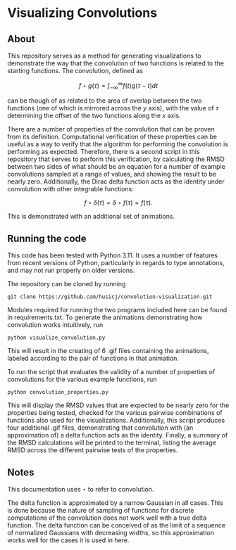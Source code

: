 # Visualizing Convolutions

## About
This repository serves as a method for generating visualizations to
demonstrate the way that the convolution of two functions is related
to the starting functions. The convolution, defined as
```math
f \star g(\tau) = \int_{-\infty}^\infty f(t) g(\tau - t) dt
```
can be though of as related to the area of overlap between the two
functions (one of which is mirrored across the $y$ axis), with the
value of $\tau$ determining the offset of the two functions along the
$x$ axis.

There are a number of properties of the convolution that can be proven
from its definition. Computational verification of these properties
can be useful as a way to verify that the algorithm for performing the
convolution is performing as expected. Therefore, there is a second
script in this repository that serves to perform this verification,
by calculating the RMSD between two sides of what should be an equation
for a number of example convolutions sampled at a range of values,
and showing the result to be nearly zero. Additionally, the Dirac
delta function acts as the identity under convolution with other
integrable functions:
```math
f \star \delta(\tau) = \delta \star f(\tau) = f(\tau).
```
This is demonstrated with an additional set of animations.

## Running the code
This code has been tested with Python 3.11. It uses a number of features
from recent versions of Python, particularly in regards to type
annotations, and may not run properly on older versions.

The repository can be cloned by running
```
git clone https://github.com/husicj/convolution-visualization.git
```

Modules required for running the two programs included here can be found
in requirements.txt. To generate the animations demonstrating how
convolution works intuitively, run
```
python visualize_convolution.py
```
This will result in the creating of 6 .gif files containing the
animations, labeled according to the pair of functions in that
animation.

To run the script that evaluates the validity of a number of properties
of convolutions for the various example functions, run
```
python convolution_properties.py
```
This will display the RMSD values that are expected to be nearly zero
for the properties being tested, checked for the various pairwise
combinations of functions also used for the visualizations. Additionally,
this script produces four additional .gif files, demonstrating that
convolution with (an approximation of) a delta function acts as the
identity. Finally, a summary of the RMSD calculations will be printed to
the terminal, listing the average RMSD across the different pairwise
tests of the properties.

## Notes
This documentation uses $\star$ to refer to convolution.

The delta function is approximated by a narrow Gaussian in all cases.
This is done because the nature of sampling of functions for discrete
computations of the convolution does not work well with a true delta
function. The delta function can be conceived of as the limit of a
sequence of normalized Gaussians with decreasing widths, so this
approximation works well for the cases it is used in here.
